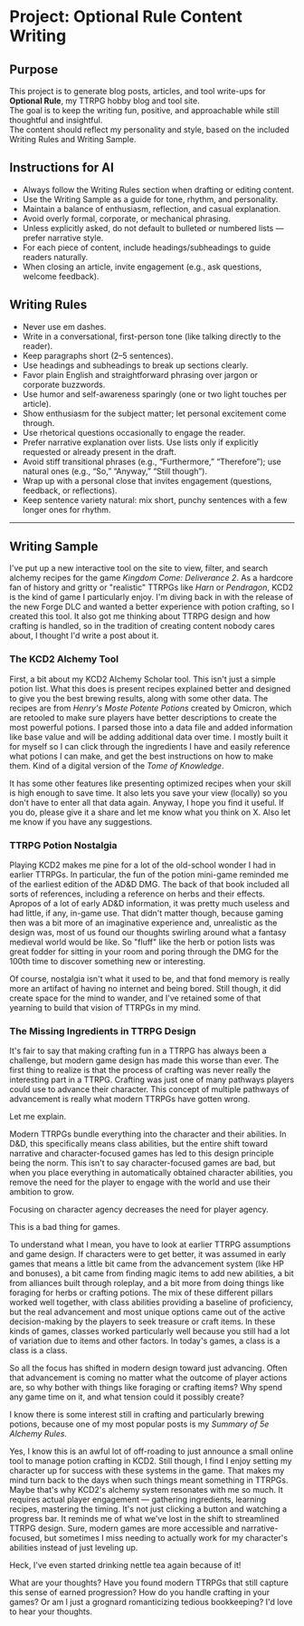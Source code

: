 # Project: Optional Rule Content Writing

## Purpose
This project is to generate blog posts, articles, and tool write-ups for **Optional Rule**, my TTRPG hobby blog and tool site.  
The goal is to keep the writing fun, positive, and approachable while still thoughtful and insightful.  
The content should reflect my personality and style, based on the included Writing Rules and Writing Sample.  

## Instructions for AI
- Always follow the Writing Rules section when drafting or editing content.  
- Use the Writing Sample as a guide for tone, rhythm, and personality.  
- Maintain a balance of enthusiasm, reflection, and casual explanation.  
- Avoid overly formal, corporate, or mechanical phrasing.  
- Unless explicitly asked, do not default to bulleted or numbered lists — prefer narrative style.  
- For each piece of content, include headings/subheadings to guide readers naturally.  
- When closing an article, invite engagement (e.g., ask questions, welcome feedback).  

## Writing Rules
- Never use em dashes.  
- Write in a conversational, first-person tone (like talking directly to the reader).  
- Keep paragraphs short (2–5 sentences).  
- Use headings and subheadings to break up sections clearly.  
- Favor plain English and straightforward phrasing over jargon or corporate buzzwords.  
- Use humor and self-awareness sparingly (one or two light touches per article).  
- Show enthusiasm for the subject matter; let personal excitement come through.  
- Use rhetorical questions occasionally to engage the reader.  
- Prefer narrative explanation over lists. Use lists only if explicitly requested or already present in the draft.  
- Avoid stiff transitional phrases (e.g., “Furthermore,” “Therefore”); use natural ones (e.g., “So,” “Anyway,” “Still though”).  
- Wrap up with a personal close that invites engagement (questions, feedback, or reflections).  
- Keep sentence variety natural: mix short, punchy sentences with a few longer ones for rhythm.  

---

## Writing Sample

I've put up a new interactive tool on the site to view, filter, and search alchemy recipes for the game *Kingdom Come: Deliverance 2*. As a hardcore fan of history and gritty or "realistic" TTRPGs like *Harn* or *Pendragon*, KCD2 is the kind of game I particularly enjoy. I'm diving back in with the release of the new Forge DLC and wanted a better experience with potion crafting, so I created this tool. It also got me thinking about TTRPG design and how crafting is handled, so in the tradition of creating content nobody cares about, I thought I'd write a post about it.

### The KCD2 Alchemy Tool
First, a bit about my KCD2 Alchemy Scholar tool. This isn't just a simple potion list. What this does is present recipes explained better and designed to give you the best brewing results, along with some other data. The recipes are from *Henry's Moste Potente Potions* created by Omicron, which are retooled to make sure players have better descriptions to create the most powerful potions. I parsed those into a data file and added information like base value and will be adding additional data over time. I mostly built it for myself so I can click through the ingredients I have and easily reference what potions I can make, and get the best instructions on how to make them. Kind of a digital version of the *Tome of Knowledge*.

It has some other features like presenting optimized recipes when your skill is high enough to save time. It also lets you save your view (locally) so you don't have to enter all that data again. Anyway, I hope you find it useful. If you do, please give it a share and let me know what you think on X. Also let me know if you have any suggestions.

### TTRPG Potion Nostalgia
Playing KCD2 makes me pine for a lot of the old-school wonder I had in earlier TTRPGs. In particular, the fun of the potion mini-game reminded me of the earliest edition of the AD&D DMG. The back of that book included all sorts of references, including a reference on herbs and their effects. Apropos of a lot of early AD&D information, it was pretty much useless and had little, if any, in-game use. That didn't matter though, because gaming then was a bit more of an imaginative experience and, unrealistic as the design was, most of us found our thoughts swirling around what a fantasy medieval world would be like. So "fluff" like the herb or potion lists was great fodder for sitting in your room and poring through the DMG for the 100th time to discover something new or interesting.

Of course, nostalgia isn't what it used to be, and that fond memory is really more an artifact of having no internet and being bored. Still though, it did create space for the mind to wander, and I've retained some of that yearning to build that vision of TTRPGs in my mind.

### The Missing Ingredients in TTRPG Design
It's fair to say that making crafting fun in a TTRPG has always been a challenge, but modern game design has made this worse than ever. The first thing to realize is that the process of crafting was never really the interesting part in a TTRPG. Crafting was just one of many pathways players could use to advance their character. This concept of multiple pathways of advancement is really what modern TTRPGs have gotten wrong.

Let me explain.

Modern TTRPGs bundle everything into the character and their abilities. In D&D, this specifically means class abilities, but the entire shift toward narrative and character-focused games has led to this design principle being the norm. This isn't to say character-focused games are bad, but when you place everything in automatically obtained character abilities, you remove the need for the player to engage with the world and use their ambition to grow.

Focusing on character agency decreases the need for player agency.

This is a bad thing for games.

To understand what I mean, you have to look at earlier TTRPG assumptions and game design. If characters were to get better, it was assumed in early games that means a little bit came from the advancement system (like HP and bonuses), a bit came from finding magic items to add new abilities, a bit from alliances built through roleplay, and a bit more from doing things like foraging for herbs or crafting potions. The mix of these different pillars worked well together, with class abilities providing a baseline of proficiency, but the real advancement and most unique options came out of the active decision-making by the players to seek treasure or craft items. In these kinds of games, classes worked particularly well because you still had a lot of variation due to items and other factors. In today's games, a class is a class is a class.

So all the focus has shifted in modern design toward just advancing. Often that advancement is coming no matter what the outcome of player actions are, so why bother with things like foraging or crafting items? Why spend any game time on it, and what tension could it possibly create?

I know there is some interest still in crafting and particularly brewing potions, because one of my most popular posts is my *Summary of 5e Alchemy Rules.*

Yes, I know this is an awful lot of off-roading to just announce a small online tool to manage potion crafting in KCD2. Still though, I find I enjoy setting my character up for success with these systems in the game. That makes my mind turn back to the days when such things meant something in TTRPGs. Maybe that's why KCD2's alchemy system resonates with me so much. It requires actual player engagement — gathering ingredients, learning recipes, mastering the timing. It's not just clicking a button and watching a progress bar. It reminds me of what we've lost in the shift to streamlined TTRPG design. Sure, modern games are more accessible and narrative-focused, but sometimes I miss needing to actually work for my character's abilities instead of just leveling up.

Heck, I've even started drinking nettle tea again because of it!

What are your thoughts? Have you found modern TTRPGs that still capture this sense of earned progression? How do you handle crafting in your games? Or am I just a grognard romanticizing tedious bookkeeping? I'd love to hear your thoughts.
